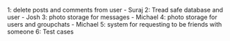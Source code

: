 1: delete posts and comments from user - Suraj
2: Tread safe database and user - Josh
3: photo storage for messages - Michael
4: photo storage for users and groupchats - Michael
5: system for requesting to be friends with someone
6: Test cases
